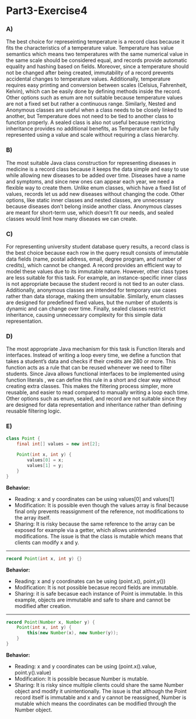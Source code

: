 # Part3-Exercise4

### A)

The best choice for represeinting temperature is a record class because it fits the characteristics of a temperature value. Temperature has value semantics which means two temperatures with the same numerical value in the same scale should be considered equal, and records provide automatic equality and hashing based on fields. Moreover, since a temperature should not be changed after being created, immutability of a record prevents accidental changes to temperature values. Additionally, temperature requires easy printing and conversion between scales (Celsius, Fahrenheit, Kelvin), which can be easily done by defining methods inside the record. Other options such as enum are not suitable because temperature values are not a fixed set but rather a continuous range. Similarly, Nested and Anonymous classes are useful when a class needs to be closely linked to another, but Temperature does not need to be tied to another class to function properly. A sealed class is also not useful because restricting inheritance provides no additional benefits, as Temperature can be fully represented using a value and scale without requiring a class hierarchy.

### B)

The most suitable Java class construction for representing diseases in medicine is a record class because it keeps the data simple and easy to use while allowing new diseases to be added over time. Diseases have a name and symptoms, and since new ones can appear each year, we need a flexible way to create them. Unlike enum classes, which have a fixed list of values, records let us add new diseases without changing the code. Other options, like static inner classes and nested classes, are unnecessary because diseases don’t belong inside another class. Anonymous classes are meant for short-term use, which doesn’t fit our needs, and sealed classes would limit how many diseases we can create.

### C)

For representing university student database query results, a record class is the best choice because each row in the query result consists of immutable data fields (name, postal address, email, degree program, and number of credits), which cannot be changed. A record provides an efficient way to model these values due to its immutable nature. However, other class types are less suitable for this task. For example, an instance-specific inner class is not appropriate because the student record is not tied to an outer class. Additionally, anonymous classes are intended for temporary use cases rather than data storage, making them unsuitable. Similarly, enum classes are designed for predefined fixed values, but the number of students is dynamic and can change over time. Finally, sealed classes restrict inheritance, causing unnecessary complexity for this simple data representation.

### D)

The most appropriate Java mechanism for this task is Function literals and interfaces. Instead of writing a loop every time, we define a function that takes a student’s data and checks if their credits are 280 or more. This function acts as a rule that can be reused whenever we need to filter students. Since Java allows functional interfaces to be implemented using function literals , we can define this rule in a short and clear way without creating extra classes. This makes the filtering process simpler, more reusable, and easier to read compared to manually writing a loop each time. Other options such as enum, sealed, and record are not suitable since they are designed for data representation and inheritance rather than defining reusable filtering logic.

### E)

```java
class Point {
    final int[] values = new int[2];
    
    Point(int x, int y) {
        values[0] = x;
        values[1] = y;
    }
}
```
**Behavior:**
- Reading: x and y coordinates can be using values[0] and values[1]
- Modification: It is possible even though the values array is final because final only prevents reassignment of the reference, not modifications to the array itself.
- Sharing: It is risky because the same reference to the array can be exposed for example via a getter, which allows unintended modifications.
The issue is that the class is mutable which means that clients can modify x and y. 

---


```java
record Point(int x, int y) {}
```
**Behavior:**
- Reading: x and y coordinates can be using (point.x(), point.y())
- Modification: It is not possible becasue record fields are immutable.
- Sharing: it is safe becasue each instance of Point is immutable.
In this example, objects are immutable and safe to share and cannot be modified after creation.

---

```java
record Point(Number x, Number y) {
    Point(int x, int y) {
        this(new Number(x), new Number(y));
    }
}

```
**Behavior:** 
- Reading: x and y coordinates can be using (point.x().value, point.y().value)
- Modification: It is possible becasue Number is mutable.
- Sharing: It is risky since multiple clients could share the same Number object and modify it unintentionally.
The issue is that although the Point record  itself is immutable and x and y cannot be reassigned, Number is mutable which means the coordinates can be modified through the Number object.























